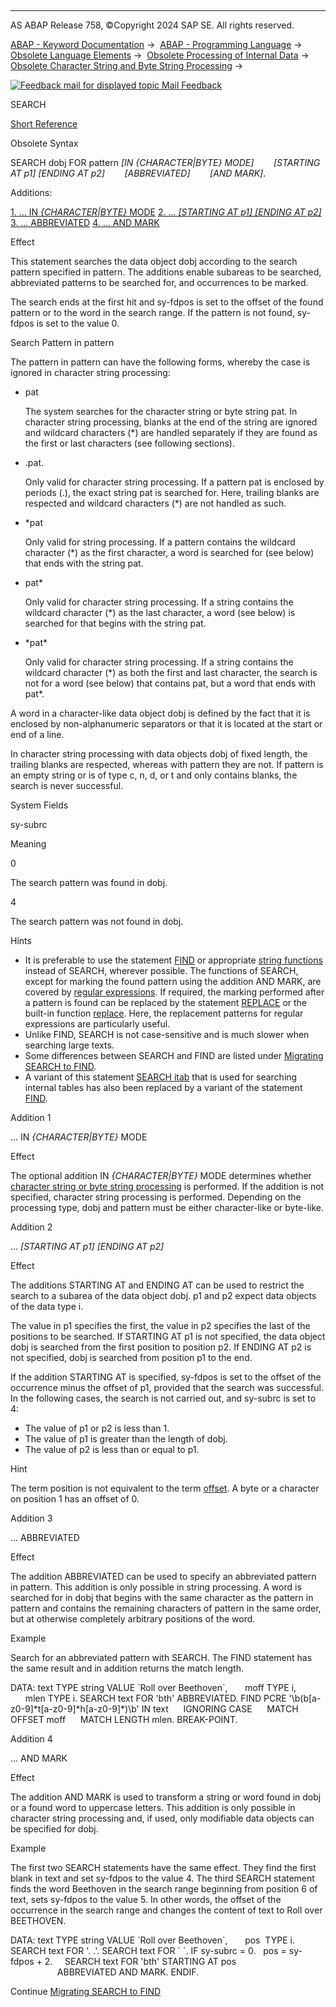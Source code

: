   

* * *

AS ABAP Release 758, ©Copyright 2024 SAP SE. All rights reserved.

[ABAP - Keyword Documentation](javascript:call_link\('abenabap.htm'\)) →  [ABAP - Programming Language](javascript:call_link\('abenabap_reference.htm'\)) →  [Obsolete Language Elements](javascript:call_link\('abenabap_obsolete.htm'\)) →  [Obsolete Processing of Internal Data](javascript:call_link\('abendata_internal_obsolete.htm'\)) →  [Obsolete Character String and Byte String Processing](javascript:call_link\('abencharacter_string_obsolete.htm'\)) → 

 [![](Mail.gif?object=Mail.gif "Feedback mail for displayed topic") Mail Feedback](mailto:f1_help@sap.com?subject=Feedback%20on%20ABAP%20Documentation&body=Document:%20SEARCH%2C%20ABAPSEARCH-%2C%20758%0D%0A%0D%0AError:%0D%0A%0D%0A%0D%0A%0D%0ASuggestion%20for%20improvement:)

SEARCH

[Short Reference](javascript:call_link\('abapsearch_shortref.htm'\))

Obsolete Syntax

SEARCH dobj FOR pattern *\[*IN *{*CHARACTER*|*BYTE*}* MODE*\]*
       *\[*STARTING AT p1*\]* *\[*ENDING AT p2*\]*
       *\[*ABBREVIATED*\]*
       *\[*AND MARK*\]*.

Additions:

[1\. ... IN *{*CHARACTER*|*BYTE*}* MODE](#!ABAP_ADDITION_1@1@)
[2\. ... *\[*STARTING AT p1*\]* *\[*ENDING AT p2*\]*](#!ABAP_ADDITION_2@2@)
[3\. ... ABBREVIATED](#!ABAP_ADDITION_3@3@)
[4\. ... AND MARK](#!ABAP_ADDITION_4@4@)

Effect

This statement searches the data object dobj according to the search pattern specified in pattern. The additions enable subareas to be searched, abbreviated patterns to be searched for, and occurrences to be marked.

The search ends at the first hit and sy-fdpos is set to the offset of the found pattern or to the word in the search range. If the pattern is not found, sy-fdpos is set to the value 0.

Search Pattern in pattern

The pattern in pattern can have the following forms, whereby the case is ignored in character string processing:

-   pat
    
    The system searches for the character string or byte string pat. In character string processing, blanks at the end of the string are ignored and wildcard characters (\*) are handled separately if they are found as the first or last characters (see following sections).
    
-   .pat.
    
    Only valid for character string processing. If a pattern pat is enclosed by periods (.), the exact string pat is searched for. Here, trailing blanks are respected and wildcard characters (\*) are not handled as such.
    
-   \*pat
    
    Only valid for string processing. If a pattern contains the wildcard character (\*) as the first character, a word is searched for (see below) that ends with the string pat.
    
-   pat\*
    
    Only valid for character string processing. If a string contains the wildcard character (\*) as the last character, a word (see below) is searched for that begins with the string pat.
    
-   \*pat\*
    
    Only valid for character string processing. If a string contains the wildcard character (\*) as both the first and last character, the search is not for a word (see below) that contains pat, but a word that ends with pat\*.
    

A word in a character-like data object dobj is defined by the fact that it is enclosed by non-alphanumeric separators or that it is located at the start or end of a line.

In character string processing with data objects dobj of fixed length, the trailing blanks are respected, whereas with pattern they are not. If pattern is an empty string or is of type c, n, d, or t and only contains blanks, the search is never successful.

System Fields

sy-subrc

Meaning

0

The search pattern was found in dobj.

4

The search pattern was not found in dobj.

Hints

-   It is preferable to use the statement [FIND](javascript:call_link\('abapfind.htm'\)) or appropriate [string functions](javascript:call_link\('abenstring_functions.htm'\)) instead of SEARCH, wherever possible. The functions of SEARCH, except for marking the found pattern using the addition AND MARK, are covered by [regular expressions](javascript:call_link\('abenregular_expressions.htm'\)). If required, the marking performed after a pattern is found can be replaced by the statement [REPLACE](javascript:call_link\('abapreplace_in_pattern.htm'\)) or the built-in function [replace](javascript:call_link\('abenreplace_functions.htm'\)). Here, the replacement patterns for regular expressions are particularly useful.
-   Unlike FIND, SEARCH is not case-sensitive and is much slower when searching large texts.
-   Some differences between SEARCH and FIND are listed under [Migrating SEARCH to FIND](javascript:call_link\('abenmigrate_search_to_find.htm'\)).
-   A variant of this statement [SEARCH itab](javascript:call_link\('abapsearch_itab.htm'\)) that is used for searching internal tables has also been replaced by a variant of the statement [FIND](javascript:call_link\('abapfind_itab.htm'\)).

Addition 1   

... IN *{*CHARACTER*|*BYTE*}* MODE

Effect

The optional addition IN *{*CHARACTER*|*BYTE*}* MODE determines whether [character string or byte string processing](javascript:call_link\('abenstring_processing_statements.htm'\)) is performed. If the addition is not specified, character string processing is performed. Depending on the processing type, dobj and pattern must be either character-like or byte-like.

Addition 2   

... *\[*STARTING AT p1*\]* *\[*ENDING AT p2*\]*

Effect

The additions STARTING AT and ENDING AT can be used to restrict the search to a subarea of the data object dobj. p1 and p2 expect data objects of the data type i.

The value in p1 specifies the first, the value in p2 specifies the last of the positions to be searched. If STARTING AT p1 is not specified, the data object dobj is searched from the first position to position p2. If ENDING AT p2 is not specified, dobj is searched from position p1 to the end.

If the addition STARTING AT is specified, sy-fdpos is set to the offset of the occurrence minus the offset of p1, provided that the search was successful. In the following cases, the search is not carried out, and sy-subrc is set to 4:

-   The value of p1 or p2 is less than 1.
-   The value of p1 is greater than the length of dobj.
-   The value of p2 is less than or equal to p1.

Hint

The term position is not equivalent to the term [offset](javascript:call_link\('abenoffset_glosry.htm'\) "Glossary Entry"). A byte or a character on position 1 has an offset of 0.

Addition 3   

... ABBREVIATED

Effect

The addition ABBREVIATED can be used to specify an abbreviated pattern in pattern. This addition is only possible in string processing. A word is searched for in dobj that begins with the same character as the pattern in pattern and contains the remaining characters of pattern in the same order, but at otherwise completely arbitrary positions of the word.

Example

Search for an abbreviated pattern with SEARCH. The FIND statement has the same result and in addition returns the match length.

DATA: text TYPE string VALUE \`Roll over Beethoven\`,
      moff TYPE i,
      mlen TYPE i.
SEARCH text FOR 'bth' ABBREVIATED.
FIND PCRE '\\b(b\[a-z0-9\]\*t\[a-z0-9\]\*h\[a-z0-9\]\*)\\b' IN text
     IGNORING CASE
     MATCH OFFSET moff
     MATCH LENGTH mlen.
BREAK-POINT.

Addition 4   

... AND MARK

Effect

The addition AND MARK is used to transform a string or word found in dobj or a found word to uppercase letters. This addition is only possible in character string processing and, if used, only modifiable data objects can be specified for dobj.

Example

The first two SEARCH statements have the same effect. They find the first blank in text and set sy-fdpos to the value 4. The third SEARCH statement finds the word Beethoven in the search range beginning from position 6 of text, sets sy-fdpos to the value 5. In other words, the offset of the occurrence in the search range and changes the content of text to Roll over BEETHOVEN.

DATA: text TYPE string VALUE \`Roll over Beethoven\`,
      pos  TYPE i.
SEARCH text FOR '. .'.
SEARCH text FOR \` \`.
IF sy-subrc = 0.
  pos = sy-fdpos + 2.
    SEARCH text FOR 'bth' STARTING AT pos
                          ABBREVIATED AND MARK.
ENDIF.

Continue
[Migrating SEARCH to FIND](javascript:call_link\('abenmigrate_search_to_find.htm'\))
